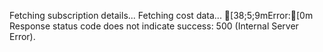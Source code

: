 Fetching subscription details...
Fetching cost data...
[38;5;9mError:[0m Response status code does not indicate success: 500 (Internal Server 
Error).
